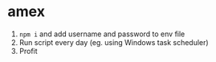 # amex
1. `npm i` and add username and password to env file
2. Run script every day (eg. using Windows task scheduler)
3. Profit
